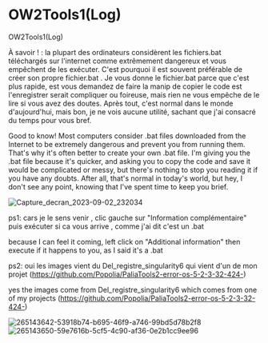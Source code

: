 # OW2Tools1(Log)
 OW2Tools1(Log)

À savoir ! : la plupart des ordinateurs considèrent les fichiers.bat téléchargés sur l'internet comme extrêmement dangereux et vous empêchent de les exécuter. C'est pourquoi il est souvent préférable de créer son propre fichier.bat . Je vous donne le fichier.bat parce que c'est plus rapide, est vous demandez de faire la manip de copier le code est l'enregistrer serait compliquer ou foireuse, mais rien ne vous empêche de le lire si vous avez des doutes. Après tout, c'est normal dans le monde d'aujourd'hui, mais bon, je ne vois aucune utilité, sachant que j'ai consacré du temps pour vous bref.

Good to know! Most computers consider .bat files downloaded from the Internet to be extremely dangerous and prevent you from running them. That's why it's often better to create your own .bat file. I'm giving you the .bat file because it's quicker, and asking you to copy the code and save it would be complicated or messy, but there's nothing to stop you reading it if you have any doubts. After all, that's normal in today's world, but hey, I don't see any point, knowing that I've spent time to keep you brief.

![Capture_decran_2023-09-02_232034](https://github.com/Popolia/OW2Tools1/assets/69745473/6392002a-1251-46a1-87d0-1e938e049f66)

ps1: cars je le sens venir , clic gauche sur "Information complémentaire" puis exécuter si ca vous arrive , comme j'ai dit c'est un .bat

because I can feel it coming, left click on "Additional information" then execute if it happens to you, as I said it's a .bat

ps2: oui  les images vient du Del_registre_singularity6 qui vient d'un de mon projet (https://github.com/Popolia/PaliaTools2-error-os-5-2-3-32-424-)

yes the images come from Del_registre_singularity6 which comes from one of my projects (https://github.com/Popolia/PaliaTools2-error-os-5-2-3-32-424-)

![265143642-53918b74-b695-46f9-a746-99bd5d78b2f8](https://github.com/Popolia/OW2Tools1/assets/69745473/45f83976-bc7a-44eb-a440-0b8250e9b7c0)
![265143650-59e7616b-5cf5-4c90-af36-0e2b1cc9ee96](https://github.com/Popolia/OW2Tools1/assets/69745473/3b840335-2d12-4e99-8f2b-b91ab207d8a1)
